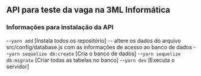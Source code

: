 ## API para teste da vaga na 3ML Informática

### Informações para instalação da API

--`yarn add` [Instala todos os repositório]
-- altere os dados do arquivo src/config/database.js com as informações de acesso ao banco de dados
--`yarn sequelize db:create` [Cria o banco de dados]
--`yarn sequelize db:migrate` [Criar todas as tabelas no banco]
--`yarn dev` [Executa o servidor]
